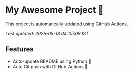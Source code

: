 # My Awesome Project 🚀

This project is automatically updated using GitHub Actions.

_Last updated: 2025-05-18 04:05:08 IST_

## Features
- Auto-update README using Python 🐍
- Auto Git push with GitHub Actions 🤖
